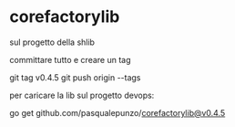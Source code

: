 # corefactorylib

sul progetto della shlib 

committare tutto e creare un tag

git tag v0.4.5
git push origin --tags

 

 

per caricare la lib sul progetto devops:

go get github.com/pasqualepunzo/corefactorylib@v0.4.5